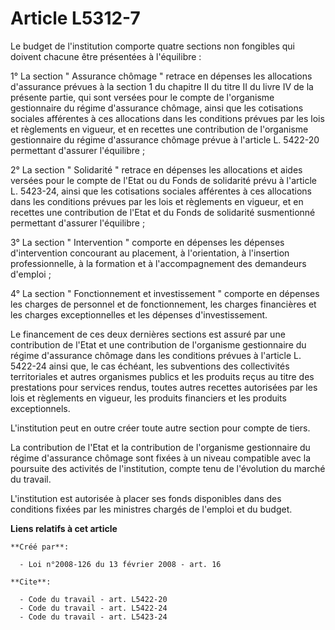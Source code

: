 # Article L5312-7

Le budget de l'institution comporte quatre sections non fongibles qui doivent chacune être présentées à l'équilibre : 

1° La section " Assurance chômage " retrace en dépenses les allocations d'assurance prévues à la section 1 du chapitre II du
titre II du livre IV de la présente partie, qui sont versées pour le compte de l'organisme gestionnaire du régime d'assurance
chômage, ainsi que les cotisations sociales afférentes à ces allocations dans les conditions prévues par les lois et
règlements en vigueur, et en recettes une contribution de l'organisme gestionnaire du régime d'assurance chômage prévue à
l'article L. 5422-20 permettant d'assurer l'équilibre ; 

2° La section " Solidarité " retrace en dépenses les allocations et aides versées pour le compte de l'Etat ou du Fonds de
solidarité prévu à l'article L. 5423-24, ainsi que les cotisations sociales afférentes à ces allocations dans les conditions
prévues par les lois et règlements en vigueur, et en recettes une contribution de l'Etat et du Fonds de solidarité
susmentionné permettant d'assurer l'équilibre ; 

3° La section " Intervention " comporte en dépenses les dépenses d'intervention concourant au placement, à l'orientation, à
l'insertion professionnelle, à la formation et à l'accompagnement des demandeurs d'emploi ; 

4° La section " Fonctionnement et investissement " comporte en dépenses les charges de personnel et de fonctionnement, les
charges financières et les charges exceptionnelles et les dépenses d'investissement. 

Le financement de ces deux dernières sections est assuré par une contribution de l'Etat et une contribution de l'organisme
gestionnaire du régime d'assurance chômage dans les conditions prévues à l'article L. 5422-24 ainsi que, le cas échéant, les
subventions des collectivités territoriales et autres organismes publics et les produits reçus au titre des prestations pour
services rendus, toutes autres recettes autorisées par les lois et règlements en vigueur, les produits financiers et les
produits exceptionnels.

L'institution peut en outre créer toute autre section pour compte de tiers. 

La contribution de l'Etat et la contribution de l'organisme gestionnaire du régime d'assurance chômage sont fixées à un
niveau compatible avec la poursuite des activités de l'institution, compte tenu de l'évolution du marché du travail.

L'institution est autorisée à placer ses fonds disponibles dans des conditions fixées par les ministres chargés de l'emploi
et du budget.

**Liens relatifs à cet article**

	**Créé par**:

	  - Loi n°2008-126 du 13 février 2008 - art. 16

	**Cite**:

	  - Code du travail - art. L5422-20
	  - Code du travail - art. L5422-24
	  - Code du travail - art. L5423-24
